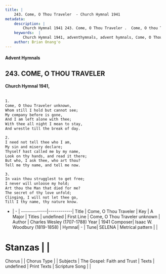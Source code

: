 ```yaml
---
title: |
    243. Come, O Thou Traveler  - Church Hymnal 1941
metadata:
    description: |
        Church Hymnal 1941 243. Come, O Thou Traveler .  Come, O thou Traveler unknown,  Whom still I hold but cannot see;  My company before is gone,  And I am left alone with thee;  With thee all night I mean to stay,  And wrestle till the break of day.  
    keywords:  |
        Church Hymnal 1941, adventhymnals, advent hymnals, Come, O Thou Traveler , Come, O Thou Traveler unknown. 
    author: Brian Onang'o
---
```


#### Advent Hymnals
## 243. COME, O THOU TRAVELER 
####  Church Hymnal 1941,

```txt

1.
Come, O thou Traveler unknown, 
Whom still I hold but cannot see; 
My company before is gone, 
And I am left alone with thee; 
With thee all night I mean to stay, 
And wrestle till the break of day. 

2.
I need not tell thee who I am, 
My sin and misery declare; 
Thyself hast called me by my name, 
Look on thy hands, and read it there; 
But who, I ask thee, who art thou? 
Tell me thy name, and tell me now. 

3.
In vain thou strugglest to get free; 
I never will unloose my hold; 
Art thou the Man that died for me? 
The secret of thy love unfold; 
Clinging, I will not let thee go, 
Till I thy name, thy nature know.


```

- |   -  |
-------------|------------|
Title | Come, O Thou Traveler  |
Key | A Major |
Titles | undefined |
First Line | Come, O Thou Traveler unknown |
Author | Charles Wesley (1707-1788)
Year | 1941
Composer| Isaac W. Woodbury (1819-1858) |
Hymnal|  - |
Tune| SELENA |
Metrical pattern | |
# Stanzas |  |
Chorus |  |
Chorus Type |  |
Subjects | The Gospel: Faith and Trust |
Texts | undefined |
Print Texts | 
Scripture Song |  |
    
